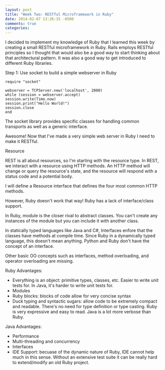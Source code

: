 ```yaml
---
layout: post
title: "Week Two: RESTful Microframework in Ruby"
date: 2014-02-07 13:26:15 -0500
comments: true
categories: 
---
```


I decided to implement my knowledge of Ruby that I learned this week by creating a small RESTful microframework in Ruby. Rails employs RESTful principles so I thought that would also be a good way to start thinking about that architectural pattern. It was also a good way to get introduced to different Ruby libraries. 

Step 1: Use socket to build a simple webserver in Ruby

	require "socket"
 
	webserver = TCPServer.new('localhost', 2000)
	while (session = webserver.accept)
  	session.write(Time.now)
  	session.print("Hello World!")
  	session.close
	end

The socket library provides specific classes for handling common transports as well as a generic interface. 

Awesome! Now that I've made a very simple web server in Ruby I need to make it RESTful. 

Resource

REST is all about resources, so I'm starting with the resource type. In REST, we interact with a resource using HTTP methods. An HTTP method will change or query the resource's state, and the resource will respond with a status code and a potential body. 

I will define a Resource interface that defines the four most common HTTP methods. 

However, Ruby doesn't work that way! Ruby has a lack of interface/class support. 

In Ruby, module is the closer rival to abstract classes. You can't create any instances of the module but you can include it with another class. 

In statically typed languages like Java and C#, Interfaces enfore that the classes have methods at compile time. Since Ruby in a dynamically typed language, this doesn't mean anything. Python and Ruby don't have the concept of an interface. 

Other basic OO concepts such as interfaces, method overloading, and operator overloading are missing. 

Ruby Advantages:
* Everything is an object: primitive types, classes, etc. Easier to write unit tests for. In Java, it's harder to write unit tests for. 
* Modules
* Ruby blocks: blocks of code allow for very concise syntax
* Duck typing and syntactic sugars: allow code to be extremely compact and readable. There's no need for type definition or type casting. Ruby is very expressive and easy to read. Java is a lot more verbose than Ruby. 

Java Advantages:
* Performance
* Multi-threading and concurrency
* Interfaces
* IDE Support: becuase of the dynamic nature of Ruby, IDE cannot help much in this sense. Without an extensive test suite it can be really hard to extend/modify an old Ruby project. 


